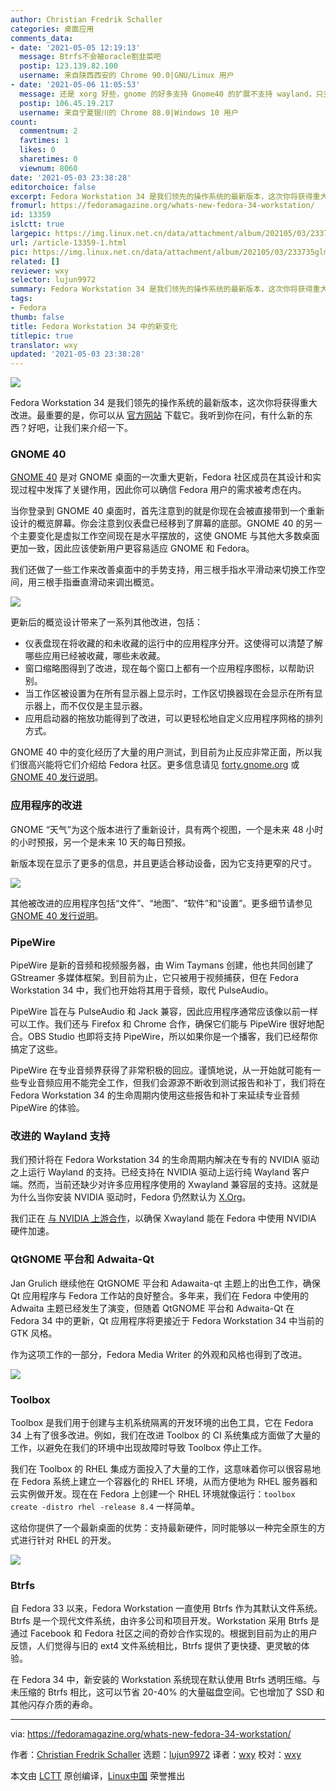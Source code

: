 ```yaml
---
author: Christian Fredrik Schaller
categories: 桌面应用
comments_data:
- date: '2021-05-05 12:19:13'
  message: Btrfs不会被oracle割韭菜吧
  postip: 123.139.82.100
  username: 来自陕西西安的 Chrome 90.0|GNU/Linux 用户
- date: '2021-05-06 11:05:53'
  message: 还是 xorg 好些，gnome 的好多支持 Gnome40 的扩展不支持 wayland，只支持 xorg
  postip: 106.45.19.217
  username: 来自宁夏银川的 Chrome 88.0|Windows 10 用户
count:
  commentnum: 2
  favtimes: 1
  likes: 0
  sharetimes: 0
  viewnum: 8060
date: '2021-05-03 23:38:28'
editorchoice: false
excerpt: Fedora Workstation 34 是我们领先的操作系统的最新版本，这次你将获得重大改进。
fromurl: https://fedoramagazine.org/whats-new-fedora-34-workstation/
id: 13359
islctt: true
largepic: https://img.linux.net.cn/data/attachment/album/202105/03/233735glmkkimcz8ilmcmr.jpg
url: /article-13359-1.html
pic: https://img.linux.net.cn/data/attachment/album/202105/03/233735glmkkimcz8ilmcmr.jpg.thumb.jpg
related: []
reviewer: wxy
selector: lujun9972
summary: Fedora Workstation 34 是我们领先的操作系统的最新版本，这次你将获得重大改进。
tags:
- Fedora
thumb: false
title: Fedora Workstation 34 中的新变化
titlepic: true
translator: wxy
updated: '2021-05-03 23:38:28'
---
```


![](https://img.linux.net.cn/data/attachment/album/202105/03/233735glmkkimcz8ilmcmr.jpg)


Fedora Workstation 34 是我们领先的操作系统的最新版本，这次你将获得重大改进。最重要的是，你可以从 [官方网站](https://getfedora.org/workstation) 下载它。我听到你在问，有什么新的东西？好吧，让我们来介绍一下。


### GNOME 40


[GNOME 40](https://forty.gnome.org/) 是对 GNOME 桌面的一次重大更新，Fedora 社区成员在其设计和实现过程中发挥了关键作用，因此你可以确信 Fedora 用户的需求被考虑在内。


当你登录到 GNOME 40 桌面时，首先注意到的就是你现在会被直接带到一个重新设计的概览屏幕。你会注意到仪表盘已经移到了屏幕的底部。GNOME 40 的另一个主要变化是虚拟工作空间现在是水平摆放的，这使 GNOME 与其他大多数桌面更加一致，因此应该使新用户更容易适应 GNOME 和 Fedora。


我们还做了一些工作来改善桌面中的手势支持，用三根手指水平滑动来切换工作空间，用三根手指垂直滑动来调出概览。


![](https://img.linux.net.cn/data/attachment/album/202105/03/233828llz282sb4sbaekzc.png)


更新后的概览设计带来了一系列其他改进，包括：


* 仪表盘现在将收藏的和未收藏的运行中的应用程序分开。这使得可以清楚了解哪些应用已经被收藏，哪些未收藏。
* 窗口缩略图得到了改进，现在每个窗口上都有一个应用程序图标，以帮助识别。
* 当工作区被设置为在所有显示器上显示时，工作区切换器现在会显示在所有显示器上，而不仅仅是主显示器。
* 应用启动器的拖放功能得到了改进，可以更轻松地自定义应用程序网格的排列方式。


GNOME 40 中的变化经历了大量的用户测试，到目前为止反应非常正面，所以我们很高兴能将它们介绍给 Fedora 社区。更多信息请见 [forty.gnome.org](https://forty.gnome.org/) 或 [GNOME 40 发行说明](https://help.gnome.org/misc/release-notes/40.0/)。


### 应用程序的改进


GNOME “天气”为这个版本进行了重新设计，具有两个视图，一个是未来 48 小时的小时预报，另一个是未来 10 天的每日预报。


新版本现在显示了更多的信息，并且更适合移动设备，因为它支持更窄的尺寸。


![](https://img.linux.net.cn/data/attachment/album/202105/03/233829stgmpvi4m8kmkgne.png)


其他被改进的应用程序包括“文件”、“地图”、“软件”和“设置”。更多细节请参见 [GNOME 40 发行说明](https://help.gnome.org/misc/release-notes/40.0/)。


### PipeWire


PipeWire 是新的音频和视频服务器，由 Wim Taymans 创建，他也共同创建了 GStreamer 多媒体框架。到目前为止，它只被用于视频捕获，但在 Fedora Workstation 34 中，我们也开始将其用于音频，取代 PulseAudio。


PipeWire 旨在与 PulseAudio 和 Jack 兼容，因此应用程序通常应该像以前一样可以工作。我们还与 Firefox 和 Chrome 合作，确保它们能与 PipeWire 很好地配合。OBS Studio 也即将支持 PipeWire，所以如果你是一个播客，我们已经帮你搞定了这些。


PipeWire 在专业音频界获得了非常积极的回应。谨慎地说，从一开始就可能有一些专业音频应用不能完全工作，但我们会源源不断收到测试报告和补丁，我们将在 Fedora Workstation 34 的生命周期内使用这些报告和补丁来延续专业音频 PipeWire 的体验。


### 改进的 Wayland 支持


我们预计将在 Fedora Workstation 34 的生命周期内解决在专有的 NVIDIA 驱动之上运行 Wayland 的支持。已经支持在 NVIDIA 驱动上运行纯 Wayland 客户端。然而，当前还缺少对许多应用程序使用的 Xwayland 兼容层的支持。这就是为什么当你安装 NVIDIA 驱动时，Fedora 仍然默认为 [X.Org](http://X.Org)。


我们正在 [与 NVIDIA 上游合作](https://gitlab.freedesktop.org/xorg/xserver/-/merge_requests/587)，以确保 Xwayland 能在 Fedora 中使用 NVIDIA 硬件加速。


### QtGNOME 平台和 Adwaita-Qt


Jan Grulich 继续他在 QtGNOME 平台和 Adawaita-qt 主题上的出色工作，确保 Qt 应用程序与 Fedora 工作站的良好整合。多年来，我们在 Fedora 中使用的 Adwaita 主题已经发生了演变，但随着 QtGNOME 平台和 Adwaita-Qt 在 Fedora 34 中的更新，Qt 应用程序将更接近于 Fedora Workstation 34 中当前的 GTK 风格。


作为这项工作的一部分，Fedora Media Writer 的外观和风格也得到了改进。


![](https://img.linux.net.cn/data/attachment/album/202105/03/233830sp6g2ufrpsfa6fb5.png)


### Toolbox


Toolbox 是我们用于创建与主机系统隔离的开发环境的出色工具，它在 Fedora 34 上有了很多改进。例如，我们在改进 Toolbox 的 CI 系统集成方面做了大量的工作，以避免在我们的环境中出现故障时导致 Toolbox 停止工作。


我们在 Toolbox 的 RHEL 集成方面投入了大量的工作，这意味着你可以很容易地在 Fedora 系统上建立一个容器化的 RHEL 环境，从而方便地为 RHEL 服务器和云实例做开发。现在在 Fedora 上创建一个 RHEL 环境就像运行：`toolbox create -distro rhel -release 8.4` 一样简单。


这给你提供了一个最新桌面的优势：支持最新硬件，同时能够以一种完全原生的方式进行针对 RHEL 的开发。


![](https://img.linux.net.cn/data/attachment/album/202105/03/233830zo6egac63z63rnn4.png)


### Btrfs


自 Fedora 33 以来，Fedora Workstation 一直使用 Btrfs 作为其默认文件系统。Btrfs 是一个现代文件系统，由许多公司和项目开发。Workstation 采用 Btrfs 是通过 Facebook 和 Fedora 社区之间的奇妙合作实现的。根据到目前为止的用户反馈，人们觉得与旧的 ext4 文件系统相比，Btrfs 提供了更快捷、更灵敏的体验。


在 Fedora 34 中，新安装的 Workstation 系统现在默认使用 Btrfs 透明压缩。与未压缩的 Btrfs 相比，这可以节省 20-40% 的大量磁盘空间。它也增加了 SSD 和其他闪存介质的寿命。




---


via: <https://fedoramagazine.org/whats-new-fedora-34-workstation/>


作者：[Christian Fredrik Schaller](https://fedoramagazine.org/author/uraeus/) 选题：[lujun9972](https://github.com/lujun9972) 译者：[wxy](https://github.com/wxy) 校对：[wxy](https://github.com/wxy)


本文由 [LCTT](https://github.com/LCTT/TranslateProject) 原创编译，[Linux中国](https://linux.cn/) 荣誉推出